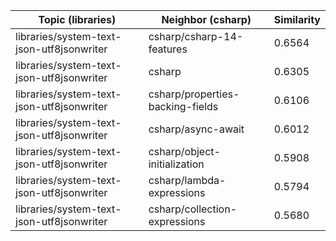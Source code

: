 | Topic (libraries) | Neighbor (csharp) | Similarity |
|-------------|-------------------|------------|
| libraries/system-text-json-utf8jsonwriter | csharp/csharp-14-features | 0.6564 |
| libraries/system-text-json-utf8jsonwriter | csharp | 0.6305 |
| libraries/system-text-json-utf8jsonwriter | csharp/properties-backing-fields | 0.6106 |
| libraries/system-text-json-utf8jsonwriter | csharp/async-await | 0.6012 |
| libraries/system-text-json-utf8jsonwriter | csharp/object-initialization | 0.5908 |
| libraries/system-text-json-utf8jsonwriter | csharp/lambda-expressions | 0.5794 |
| libraries/system-text-json-utf8jsonwriter | csharp/collection-expressions | 0.5680 |
